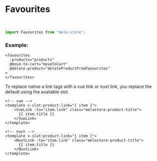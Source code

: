 # Favourites
<br>

```js
import Favourites from "mela-store";
```

### Example:

<FavouritesDocs>

```vue
<favourites
  :products="products"
  @move-to-cart="moveToCart"
  @delete-product="deleteProductFromFavourites"
>
</favourites>
```

To replace native a link tags with a vue link or nuxt link, you replace the default using the available slot.
```vue
<!-- vue -->
<template v-slot:product-link="{ item }">
    <VueLink :to="item.link" class="melastore-product-title">
      {{ item.title }}
    </VueLink>
</template>

<!-- nuxt -->
<template v-slot:product-link="{ item }">
    <NuxtLink :to="item.link" class="melastore-product-title">
      {{ item.title }}
    </NuxtLink>
</template>
```
</FavouritesDocs>